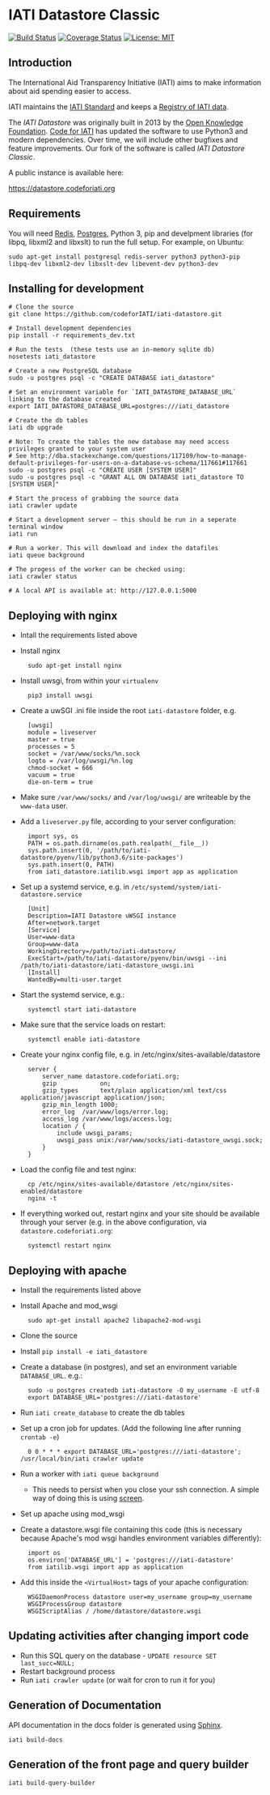IATI Datastore Classic
======================

[![Build Status](https://travis-ci.com/codeforIATI/iati-datastore.svg?branch=master)](https://travis-ci.com/codeforIATI/iati-datastore)
[![Coverage Status](https://img.shields.io/coveralls/codeforIATI/iati-datastore.svg)](https://coveralls.io/r/codeforIATI/iati-datastore?branch=master)
[![License: MIT](https://img.shields.io/badge/license-AGPLv3-blue.svg)](https://github.com/codeforIATI/iati-datastore/blob/master/LICENSE.txt)


Introduction
------------

The International Aid Transparency Initiative (IATI) aims to make
information about aid spending easier to access.

IATI maintains the [IATI Standard](https://iatistandard.org) and keeps a
[Registry of IATI data](https://iatiregistry.org/).

The *IATI Datastore* was originally built in 2013 by the
[Open Knowledge Foundation](https://okfn.org).
[Code for IATI](https://codeforiati.org) has updated the
software to use Python3 and modern dependencies.
Over time, we will include other bugfixes and feature
improvements. Our fork of the software is called *IATI Datastore Classic*.

A public instance is available here:

https://datastore.codeforiati.org


Requirements
------------

You will need [Redis](https://redis.io), [Postgres](https://postgresql.org), Python 3, pip and develpment libraries (for libpq, libxml2 and libxslt) to run the full setup.
For example, on Ubuntu:

    sudo apt-get install postgresql redis-server python3 python3-pip libpq-dev libxml2-dev libxslt-dev libevent-dev python3-dev

Installing for development
--------------------------

```
# Clone the source
git clone https://github.com/codeforIATI/iati-datastore.git

# Install development dependencies
pip install -r requirements_dev.txt

# Run the tests  (these tests use an in-memory sqlite db)
nosetests iati_datastore

# Create a new PostgreSQL database
sudo -u postgres psql -c "CREATE DATABASE iati_datastore"

# Set an environment variable for `IATI_DATASTORE_DATABASE_URL` linking to the database created
export IATI_DATASTORE_DATABASE_URL=postgres:///iati_datastore

# Create the db tables
iati db upgrade

# Note: To create the tables the new database may need access privileges granted to your system user
# See http://dba.stackexchange.com/questions/117109/how-to-manage-default-privileges-for-users-on-a-database-vs-schema/117661#117661
sudo -u postgres psql -c "CREATE USER [SYSTEM USER]"
sudo -u postgres psql -c "GRANT ALL ON DATABASE iati_datastore TO [SYSTEM USER]"

# Start the process of grabbing the source data
iati crawler update

# Start a development server – this should be run in a seperate terminal window
iati run

# Run a worker. This will download and index the datafiles
iati queue background

# The progess of the worker can be checked using:
iati crawler status

# A local API is available at: http://127.0.0.1:5000
```

Deploying with nginx
--------------------

* Intall the requirements listed above
* Install nginx

        sudo apt-get install nginx

* Install uwsgi, from within your `virtualenv`

        pip3 install uwsgi

* Create a uwSGI .ini file inside the root `iati-datastore` folder, e.g.

        [uwsgi]
        module = liveserver
        master = true
        processes = 5
        socket = /var/www/socks/%n.sock
        logto = /var/log/uwsgi/%n.log
        chmod-socket = 666
        vacuum = true
        die-on-term = true

* Make sure `/var/www/socks/` and `/var/log/uwsgi/` are writeable by the `www-data` user.

* Add a `liveserver.py` file, according to your server configuration:

        import sys, os
        PATH = os.path.dirname(os.path.realpath(__file__))
        sys.path.insert(0, '/path/to/iati-datastore/pyenv/lib/python3.6/site-packages')
        sys.path.insert(0, PATH)
        from iati_datastore.iatilib.wsgi import app as application

* Set up a systemd service, e.g. in `/etc/systemd/system/iati-datastore.service`

        [Unit]
        Description=IATI Datastore uWSGI instance
        After=network.target
        [Service]
        User=www-data
        Group=www-data
        WorkingDirectory=/path/to/iati-datastore/
        ExecStart=/path/to/iati-datastore/pyenv/bin/uwsgi --ini /path/to/iati-datastore/iati-datastore_uwsgi.ini
        [Install]
        WantedBy=multi-user.target


* Start the systemd service, e.g.:

        systemctl start iati-datastore

* Make sure that the service loads on restart:

        systemctl enable iati-datastore

* Create your nginx config file, e.g. in /etc/nginx/sites-available/datastore

        server {
            server_name datastore.codeforiati.org;
            gzip            on;
            gzip_types      text/plain application/xml text/css application/javascript application/json;
            gzip_min_length 1000;
            error_log  /var/www/logs/error.log;
            access_log /var/www/logs/access.log;
            location / {
                include uwsgi_params;
                uwsgi_pass unix:/var/www/socks/iati-datastore_uwsgi.sock;
            }
        }

* Load the config file and test nginx:

        cp /etc/nginx/sites-available/datastore /etc/nginx/sites-enabled/datastore
        nginx -t

* If everything worked out, restart nginx and your site should be available through your server (e.g. in the above configuration, via `datastore.codeforiati.org`:

        systemctl restart nginx


Deploying with apache
---------------------

* Install the requirements listed above
* Install Apache and mod_wsgi

        sudo apt-get install apache2 libapache2-mod-wsgi

* Clone the source
* Install `pip install -e iati_datastore`
* Create a database (in postgres), and set an environment variable
  `DATABASE_URL`. e.g.:

        sudo -u postgres createdb iati-datastore -O my_username -E utf-8
        export DATABASE_URL='postgres:///iati-datastore'

* Run `iati create_database` to create the db tables
* Set up a cron job for updates. (Add the following line after running `crontab -e`)

        0 0 * * * export DATABASE_URL='postgres:///iati-datastore'; /usr/local/bin/iati crawler update

* Run a worker with `iati queue background`
    - This needs to persist when you close your ssh connection. A simple way of doing this is using [screen](https://www.gnu.org/software/screen/).

* Set up apache using mod_wsgi

* Create a datastore.wsgi file containing this code (this is necessary because Apache's mod wsgi handles environment variables differently):

        import os
        os.environ['DATABASE_URL'] = 'postgres:///iati-datastore'
        from iatilib.wsgi import app as application

* Add this inside the `<VirtualHost>` tags of your apache configuration:

        WSGIDaemonProcess datastore user=my_username group=my_username
        WSGIProcessGroup datastore
        WSGIScriptAlias / /home/datastore/datastore.wsgi


Updating activities after changing import code
----------------------------------------------

* Run this SQL query on the database - `UPDATE resource SET last_succ=NULL;`
* Restart background process
* Run `iati crawler update` (or wait for cron to run it for you)


Generation of Documentation
---------------------------

API documentation in the docs folder is generated using [Sphinx](https://www.sphinx-doc.org).

    iati build-docs

Generation of the front page and query builder
----------------------------------------------

    iati build-query-builder
